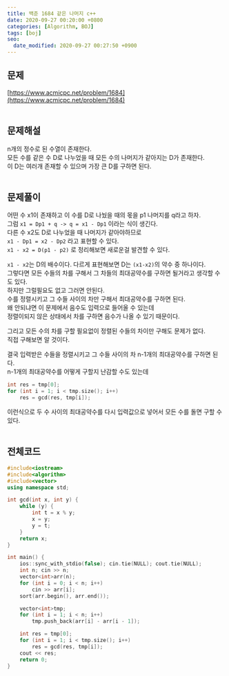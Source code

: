 ```yaml
---
title: 백준 1684 같은 나머지 c++
date: 2020-09-27 00:20:00 +0800
categories: [Algorithm, BOJ]
tags: [boj]
seo:
  date_modified: 2020-09-27 00:27:50 +0900
---
```


## 문제
[https://www.acmicpc.net/problem/1684](https://www.acmicpc.net/problem/1684)  
<br>

## 문제해설  
n개의 정수로 된 수열이 존재한다.  
모든 수를 같은 수 D로 나누었을 때 모든 수의 나머지가 같아지는 D가 존재한다.  
이 D는 여러개 존재할 수 있으며 가장 큰 D를 구하면 된다.  
<br>

## 문제풀이  
어떤 수 x1이 존재하고 이 수를 D로 나눴을 때의 몫을 p1 나머지를 q라고 하자.  
그럼 `x1 = Dp1 + q -> q = x1 - Dp1` 이라는 식이 생긴다.  
다른 수 x2도 D로 나누었을 때 나머지가 같아야하므로  
`x1 - Dp1 = x2 - Dp2` 라고 표현할 수 있다.  
`x1 - x2 = D(p1 - p2)` 로 정리해보면 새로운걸 발견할 수 있다.  

`x1 - x2`는 D의 배수이다. 다르게 표현해보면 D는 `(x1-x2)`의 약수 중 하나이다.  
그렇다면 모든 수들의 차를 구해서 그 차들의 최대공약수를 구하면 될거라고 생각할 수도 있다.  
하지만 그럴필요도 없고 그러면 안된다.  
수를 정렬시키고 그 수들 사이의 차만 구해서 최대공약수를 구하면 된다.  
왜 안되냐면 이 문제에서 음수도 입력으로 들어올 수 있는데  
정렬이되지 않은 상태에서 차를 구하면 음수가 나올 수 있기 때문이다.  

그리고 모든 수의 차를 구할 필요없이 정렬된 수들의 차이만 구해도 문제가 없다.  
직접 구해보면 알 것이다.  

결국 입력받은 수들을 정렬시키고 그 수들 사이의 차 n-1개의 최대공약수를 구하면 된다.  
n-1개의 최대공약수를 어떻게 구할지 난감할 수도 있는데  
```c++
int res = tmp[0];
for (int i = 1; i < tmp.size(); i++)
	res = gcd(res, tmp[i]);
```  
이런식으로 두 수 사이의 최대공약수를 다시 입력값으로 넣어서 모든 수를 돌면 구할 수 있다.  
<br>


## 전체코드  
```c++
#include<iostream>
#include<algorithm>
#include<vector>
using namespace std;

int gcd(int x, int y) {
	while (y) {
		int t = x % y;
		x = y;
		y = t;
	}
	return x;
}

int main() {
	ios::sync_with_stdio(false); cin.tie(NULL); cout.tie(NULL);
	int n; cin >> n;
	vector<int>arr(n);
	for (int i = 0; i < n; i++)
		cin >> arr[i];
	sort(arr.begin(), arr.end());

	vector<int>tmp;
	for (int i = 1; i < n; i++)
		tmp.push_back(arr[i] - arr[i - 1]);

	int res = tmp[0];
	for (int i = 1; i < tmp.size(); i++)
		res = gcd(res, tmp[i]);
	cout << res;
	return 0;
}
```